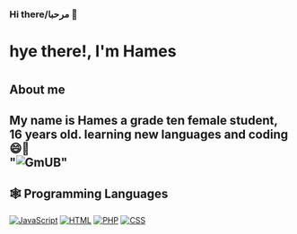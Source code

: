 ### Hi there/مرحبا 👋

<h1>hye there!, I'm Hames <h1>

  <h2>About me<h2>

My name is Hames a grade ten female student, 16 years old. learning new languages and coding 😄🌱
<br>
"![GmUB](https://github.com/Hames-al-sharoa/Hames-al-sharoa/assets/159185115/ae9f4130-9886-4efe-93b5-2dd5c6fa3965)"





<h2>🕸️ Programming Languages </h2>

  <a href="https://github.com/search?q=userhames.al-sharoa+language%3Abash"><img alt="JavaScript" src="https://img.shields.io/badge/JavaScript-F7DF1E.svg?logo=javascript&logoColor=white"></a>
  <a href="https://github.com/search?q=userhames.al-sharoa+language%3Abash"><img alt="HTML" src="https://img.shields.io/badge/HTML-E34F26.svg?logo=html5&logoColor=white"></a>
  <a href="https://github.com/search?q=userhames.al-sharoa+language%3Abash"><img alt="PHP" src="https://img.shields.io/badge/PHP-%23777BB4.svg?logo=php&logoColor=black"></a>
  <a href="https://github.com/search?q=userhames.al-sharoa+language%3Abash"><img alt="CSS" src="https://img.shields.io/badge/CSS-1572B6.svg?logo=css3&logoColor=white"></a>

